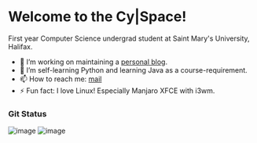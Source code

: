 <!--
**cybarspace/cybarspace** is a ✨ _special_ ✨ repository because its `README.md` (this file) appears on your GitHub profile.
-->
# Welcome to the Cy|Space!

First year Computer Science undergrad student at Saint Mary's University, Halifax.

- 🔭 I’m working on maintaining a [personal blog](https://j.mp/cybarblog "cybarspace.github.io").
- 🌱 I’m self-learning Python and learning Java as a course-requirement.
- 📫 How to reach me: [mail](mailto:cybardev@pm.me "cybardev@pm.me")
- ⚡ Fun fact: I love Linux! Especially Manjaro XFCE with i3wm.

### Git Status
![image](https://github-readme-stats.vercel.app/api?username=cybarspace&hide_border=true&theme=cobalt)
![image](https://github-readme-stats.vercel.app/api/top-langs/?username=cybarspace&layout=compact&hide_border=true&langs_count=8&theme=cobalt)
